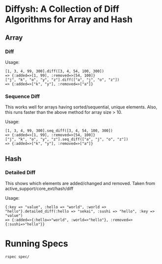 # Diffysh: A Collection of Diff Algorithms for Array and Hash


## Array

### Diff

Usage:

    [1, 3, 4, 99, 300].diff([3, 4, 54, 100, 300])
    => {:added=>[1, 99], :removed=>[54, 100]}
    ["j", "k", "o", "y", "z"].diff(["a", "j", "o", "z"])
    => {:added=>["k", "y"], :removed=>["a"]}

### Sequence Diff

This works well for arrays having sorted/sequential, unique elements. Also,
this runs faster than the above method for array size > 10.

Usage:

    [1, 3, 4, 99, 300].seq_diff([3, 4, 54, 100, 300])
    => {:added=>[1, 99], :removed=>[54, 100]}
    ["j", "k", "o", "y", "z"].seq_diff(["a", "j", "o", "z"])
    => {:added=>["k", "y"], :removed=>["a"]}


## Hash

### Detailed Diff

This shows which elements are added/changed and removed. Taken from active_support/core_ext/hash/diff

Usage:

    {:key => "value", :hello => "world", :world => "hello"}.detailed_diff(:hello => "sekai", :sushi => "hello", :key => "value")
    => {:added=>{:hello=>"world", :world=>"hello"}, :removed=>{:sushi=>"hello"}}


# Running Specs

    rspec spec/

